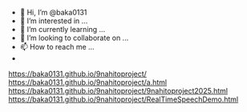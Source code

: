 - 👋 Hi, I’m @baka0131
- 👀 I’m interested in ...
- 🌱 I’m currently learning ...
- 💞️ I’m looking to collaborate on ...
- 📫 How to reach me ...
- 
https://baka0131.github.io/9nahitoproject/
https://baka0131.github.io/9nahitoproject/a.html
https://baka0131.github.io/9nahitoproject/9nahitoproject2025.html
https://baka0131.github.io/9nahitoproject/RealTimeSpeechDemo.html
<!---
baka0131/baka0131 is a ✨ special ✨ repository because its `README.md` (this file) appears on your GitHub profile.
You can click the Preview link to take a look at your changes.
--->
